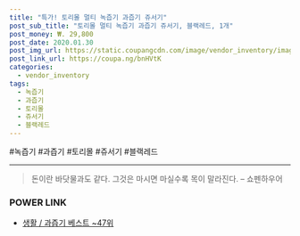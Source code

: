 ```yaml
--- 
title: "특가! 토리몰 멀티 녹즙기 과즙기 쥬서기" 
post_sub_title: "토리몰 멀티 녹즙기 과즙기 쥬서기, 블랙레드, 1개" 
post_money: ₩. 29,800 
post_date: 2020.01.30 
post_img_url: https://static.coupangcdn.com/image/vendor_inventory/images/2018/12/24/18/9/8583f493-436d-44e4-a37b-630e3cc12d44.JPG 
post_link_url: https://coupa.ng/bnHVtK 
categories: 
  - vendor_inventory 
tags: 
  - 녹즙기 
  - 과즙기 
  - 토리몰 
  - 쥬서기 
  - 블랙레드 
--- 
```

  #녹즙기 #과즙기 #토리몰 #쥬서기 #블랙레드 
<hr> 

> 돈이란 바닷물과도 같다. 그것은 마시면 마실수록 목이 말라진다. – 쇼펜하우어 


### POWER LINK

* <a href="https://blog.naver.com/santokki14/221790647103" target="_blank">생활 / 과즙기 베스트 ~47위</a>
